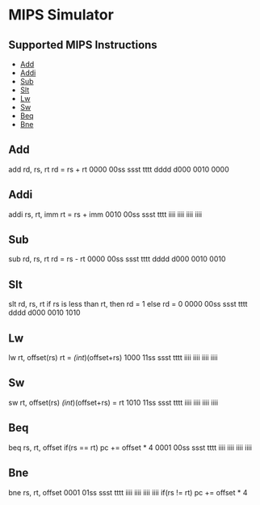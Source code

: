 # MIPS Simulator

## Supported MIPS Instructions
- [Add](#add)
- [Addi](#addi)
- [Sub](#sub)
- [Slt](#slt)
- [Lw](#lw)
- [Sw](#sw)
- [Beq](#beq)
- [Bne](#bne)

## Add
add rd, rs, rt
rd = rs + rt
0000 00ss ssst tttt dddd d000 0010 0000

## Addi
addi rs, rt, imm
rt = rs + imm
0010 00ss ssst tttt iiii iiii iiii iiii

## Sub
sub rd, rs, rt
rd = rs - rt
0000 00ss ssst tttt dddd d000 0010 0010

## Slt
slt rd, rs, rt
if rs is less than rt, then rd = 1 else rd = 0
0000 00ss ssst tttt dddd d000 0010 1010 

## Lw
lw rt, offset(rs)
rt = *(int*)(offset+rs)
1000 11ss ssst tttt iiii iiii iiii iiii

## Sw
sw rt, offset(rs)
*(int*)(offset+rs) = rt
1010 11ss ssst tttt iiii iiii iiii iiii

## Beq
beq rs, rt, offset
if(rs == rt) pc += offset * 4
0001 00ss ssst tttt iiii iiii iiii iiii

## Bne
bne rs, rt, offset
0001 01ss ssst tttt iiii iiii iiii iiii
if(rs != rt) pc += offset * 4
